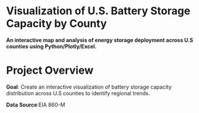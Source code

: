 # Visualization of U.S. Battery Storage Capacity by County

**An interactive map and analysis of energy storage deployment across U.S counties using Python/Plotly/Excel.**  

# Project Overview  
**Goal**: Create an interactive visualization of battery storage capacity distribution across U.S counties to identify regional trends. 

**Data Source**:EIA 860-M
